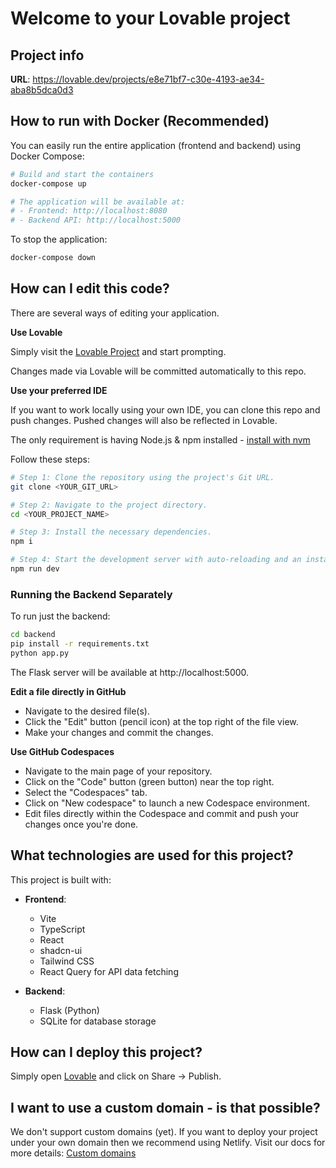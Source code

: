 
# Welcome to your Lovable project

## Project info

**URL**: https://lovable.dev/projects/e8e71bf7-c30e-4193-ae34-aba8b5dca0d3

## How to run with Docker (Recommended)

You can easily run the entire application (frontend and backend) using Docker Compose:

```sh
# Build and start the containers
docker-compose up

# The application will be available at:
# - Frontend: http://localhost:8080
# - Backend API: http://localhost:5000
```

To stop the application:

```sh
docker-compose down
```

## How can I edit this code?

There are several ways of editing your application.

**Use Lovable**

Simply visit the [Lovable Project](https://lovable.dev/projects/e8e71bf7-c30e-4193-ae34-aba8b5dca0d3) and start prompting.

Changes made via Lovable will be committed automatically to this repo.

**Use your preferred IDE**

If you want to work locally using your own IDE, you can clone this repo and push changes. Pushed changes will also be reflected in Lovable.

The only requirement is having Node.js & npm installed - [install with nvm](https://github.com/nvm-sh/nvm#installing-and-updating)

Follow these steps:

```sh
# Step 1: Clone the repository using the project's Git URL.
git clone <YOUR_GIT_URL>

# Step 2: Navigate to the project directory.
cd <YOUR_PROJECT_NAME>

# Step 3: Install the necessary dependencies.
npm i

# Step 4: Start the development server with auto-reloading and an instant preview.
npm run dev
```

### Running the Backend Separately

To run just the backend:

```sh
cd backend
pip install -r requirements.txt
python app.py
```

The Flask server will be available at http://localhost:5000.

**Edit a file directly in GitHub**

- Navigate to the desired file(s).
- Click the "Edit" button (pencil icon) at the top right of the file view.
- Make your changes and commit the changes.

**Use GitHub Codespaces**

- Navigate to the main page of your repository.
- Click on the "Code" button (green button) near the top right.
- Select the "Codespaces" tab.
- Click on "New codespace" to launch a new Codespace environment.
- Edit files directly within the Codespace and commit and push your changes once you're done.

## What technologies are used for this project?

This project is built with:

- **Frontend**: 
  - Vite
  - TypeScript
  - React
  - shadcn-ui
  - Tailwind CSS
  - React Query for API data fetching

- **Backend**:
  - Flask (Python)
  - SQLite for database storage

## How can I deploy this project?

Simply open [Lovable](https://lovable.dev/projects/e8e71bf7-c30e-4193-ae34-aba8b5dca0d3) and click on Share -> Publish.

## I want to use a custom domain - is that possible?

We don't support custom domains (yet). If you want to deploy your project under your own domain then we recommend using Netlify. Visit our docs for more details: [Custom domains](https://docs.lovable.dev/tips-tricks/custom-domain/)
